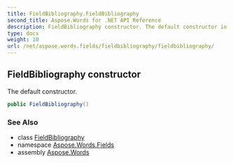 ```yaml
---
title: FieldBibliography.FieldBibliography
second_title: Aspose.Words for .NET API Reference
description: FieldBibliography constructor. The default constructor in C#.
type: docs
weight: 10
url: /net/aspose.words.fields/fieldbibliography/fieldbibliography/
---
```

## FieldBibliography constructor

The default constructor.

```csharp
public FieldBibliography()
```

### See Also

* class [FieldBibliography](../)
* namespace [Aspose.Words.Fields](../../fieldbibliography/)
* assembly [Aspose.Words](../../../)
